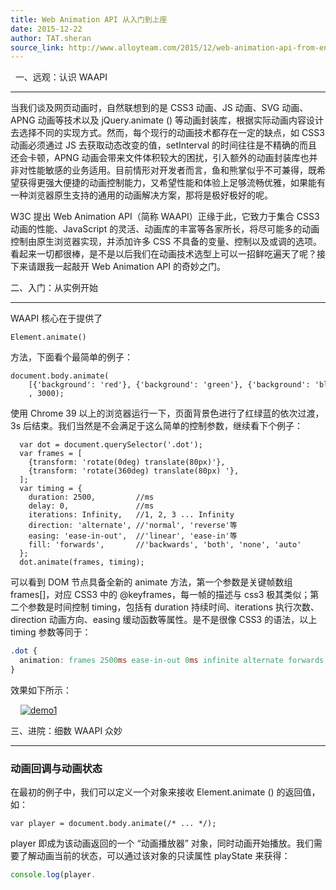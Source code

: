 ```yaml
---
title: Web Animation API 从入门到上座
date: 2015-12-22
author: TAT.sheran
source_link: http://www.alloyteam.com/2015/12/web-animation-api-from-entry-to-the-top/
---
```


<!-- {% raw %} - for jekyll -->

  一、远观：认识 WAAPI  

* * *

当我们谈及网页动画时，自然联想到的是 CSS3 动画、JS 动画、SVG 动画、APNG 动画等技术以及 jQuery.animate () 等动画封装库，根据实际动画内容设计去选择不同的实现方式。然而，每个现行的动画技术都存在一定的缺点，如 CSS3 动画必须通过 JS 去获取动态改变的值，setInterval 的时间往往是不精确的而且还会卡顿，APNG 动画会带来文件体积较大的困扰，引入额外的动画封装库也并非对性能敏感的业务适用。目前情形对开发者而言，鱼和熊掌似乎不可兼得，既希望获得更强大便捷的动画控制能力，又希望性能和体验上足够流畅优雅，如果能有一种浏览器原生支持的通用的动画解决方案，那将是极好极好的呢。

W3C 提出 Web Animation API（简称 WAAPI）正缘于此，它致力于集合 CSS3 动画的性能、JavaScript 的灵活、动画库的丰富等各家所长，将尽可能多的动画控制由原生浏览器实现，并添加许多 CSS 不具备的变量、控制以及或调的选项。看起来一切都很棒，是不是以后我们在动画技术选型上可以一招鲜吃遍天了呢？接下来请跟我一起敲开 Web Animation API 的奇妙之门。

二、入门：从实例开始  

* * *

WAAPI 核心在于提供了

    Element.animate()

方法，下面看个最简单的例子：

    document.body.animate(
        [{'background': 'red'}, {'background': 'green'}, {'background': 'blue'}]
        , 3000);

使用 Chrome 39 以上的浏览器运行一下，页面背景色进行了红绿蓝的依次过渡，3s 后结束。我们当然是不会满足于这么简单的控制参数，继续看下个例子：

      var dot = document.querySelector('.dot');
      var frames = [
        {transform: 'rotate(0deg) translate(80px)'},
        {transform: 'rotate(360deg) translate(80px) '},
      ];
      var timing = {
        duration: 2500,         //ms
        delay: 0,               //ms
        iterations: Infinity,   //1, 2, 3 ... Infinity
        direction: 'alternate', //'normal', 'reverse'等
        easing: 'ease-in-out',  //'linear', 'ease-in'等
        fill: 'forwards',       //'backwards', 'both', 'none', 'auto'
      };
      dot.animate(frames, timing);

可以看到 DOM 节点具备全新的 animate 方法，第一个参数是关键帧数组 frames\[]，对应 CSS3 中的 @keyframes，每一帧的描述与 css3 极其类似；第二个参数是时间控制 timing，包括有 duration 持续时间、iterations 执行次数、direction 动画方向、easing 缓动函数等属性。是不是很像 CSS3 的语法，以上 timing 参数等同于：

```css
.dot {
  animation: frames 2500ms ease-in-out 0ms infinite alternate forwards;
}
```

效果如下所示：

    [![demo1](http://www.alloyteam.com/wp-content/uploads/2015/12/demo1.gif)](http://www.alloyteam.com/wp-content/uploads/2015/12/demo1.gif)

三、进院：细数 WAAPI 众妙  

* * *

### 动画回调与动画状态

在最初的例子中，我们可以定义一个对象来接收 Element.animate () 的返回值，如：

    var player = document.body.animate(/* ... */);

player 即成为该动画返回的一个 “动画播放器” 对象，同时动画开始播放。我们需要了解动画当前的状态，可以通过该对象的只读属性 playState 来获得：

```javascript
console.log(player.
```


<!-- {% endraw %} - for jekyll -->